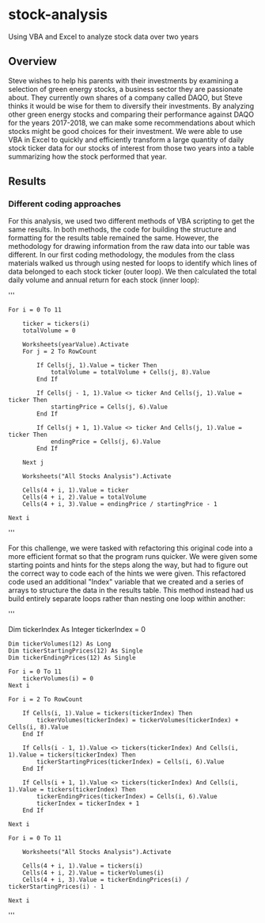 # stock-analysis
Using VBA and Excel to analyze stock data over two years

## Overview

Steve wishes to help his parents with their investments by examining a selection of green energy stocks, a business sector they are passionate about. They currently own shares of a company called DAQO, but Steve thinks it would be wise for them to diversify their investments. By analyzing other green energy stocks and comparing their performance against DAQO for the years 2017-2018, we can make some recommendations about which stocks might be good choices for their investment. We were able to use VBA in Excel to quickly and efficiently transform a large quantity of daily stock ticker data for our stocks of interest from those two years into a table summarizing how the stock performed that year.

## Results
### Different coding approaches

For this analysis, we used two different methods of VBA scripting to get the same results. In both methods, the code for building the structure and formatting for the results table remained the same. However, the methodology for drawing information from the raw data into our table was different. In our first coding methodology, the modules from the class materials walked us through using nested for loops to identify which lines of data belonged to each stock ticker (outer loop). We then calculated the total daily volume and annual return for each stock (inner loop):

'''

    For i = 0 To 11
    
        ticker = tickers(i)
        totalVolume = 0
        
        Worksheets(yearValue).Activate
        For j = 2 To RowCount
        
            If Cells(j, 1).Value = ticker Then
                totalVolume = totalVolume + Cells(j, 8).Value
            End If
            
            If Cells(j - 1, 1).Value <> ticker And Cells(j, 1).Value = ticker Then
                startingPrice = Cells(j, 6).Value
            End If
            
            If Cells(j + 1, 1).Value <> ticker And Cells(j, 1).Value = ticker Then
                endingPrice = Cells(j, 6).Value
            End If
            
        Next j
            
        Worksheets("All Stocks Analysis").Activate
        
        Cells(4 + i, 1).Value = ticker
        Cells(4 + i, 2).Value = totalVolume
        Cells(4 + i, 3).Value = endingPrice / startingPrice - 1
    
    Next i
'''

For this challenge, we were tasked with refactoring this original code into a more efficient format so that the program runs quicker. We were given some starting points and hints for the steps along the way, but had to figure out the correct way to code each of the hints we were given. This refactored code used an additional "Index" variable that we created and a series of arrays to structure the data in the results table. This method instead had us build entirely separate loops rather than nesting one loop within another:

'''

Dim tickerIndex As Integer
    tickerIndex = 0

    Dim tickerVolumes(12) As Long
    Dim tickerStartingPrices(12) As Single
    Dim tickerEndingPrices(12) As Single
    
    For i = 0 To 11
        tickerVolumes(i) = 0
    Next i
        
    For i = 2 To RowCount
    
        If Cells(i, 1).Value = tickers(tickerIndex) Then
            tickerVolumes(tickerIndex) = tickerVolumes(tickerIndex) + Cells(i, 8).Value
        End If
        
        If Cells(i - 1, 1).Value <> tickers(tickerIndex) And Cells(i, 1).Value = tickers(tickerIndex) Then
            tickerStartingPrices(tickerIndex) = Cells(i, 6).Value
        End If
       
        If Cells(i + 1, 1).Value <> tickers(tickerIndex) And Cells(i, 1).Value = tickers(tickerIndex) Then
            tickerEndingPrices(tickerIndex) = Cells(i, 6).Value
            tickerIndex = tickerIndex + 1
        End If
    
    Next i
    
    For i = 0 To 11
        
        Worksheets("All Stocks Analysis").Activate
        
        Cells(4 + i, 1).Value = tickers(i)
        Cells(4 + i, 2).Value = tickerVolumes(i)
        Cells(4 + i, 3).Value = tickerEndingPrices(i) / tickerStartingPrices(i) - 1
          
    Next i

'''

